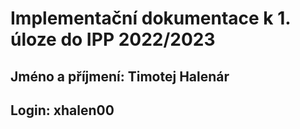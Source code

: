 # Implementační dokumentace k 1. úloze do IPP 2022/2023
## Jméno a příjmení: Timotej Halenár
## Login: xhalen00